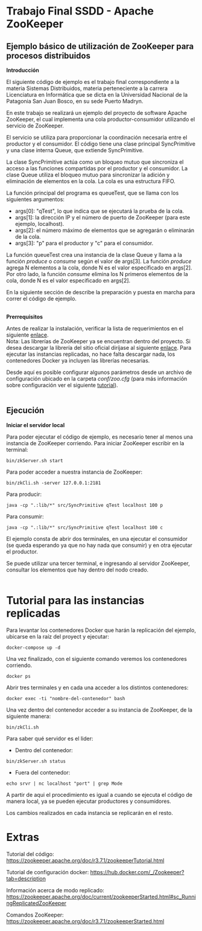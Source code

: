 # Trabajo Final SSDD - Apache ZooKeeper

## Ejemplo básico de utilización de ZooKeeper para procesos distribuidos

**Introducción** 

El siguiente código de ejemplo es el trabajo final correspondiente a la materia Sistemas Distribuidos, materia perteneciente a la carrera Licenciatura en Informática que se dicta en la Universidad Nacional de la Patagonia San Juan Bosco, en su sede Puerto Madryn.

En este trabajo se realizará un ejemplo del proyecto de software Apache ZooKeeper, el cual implementa una cola productor-consumidor utilizando el servicio de ZooKeeper. 

El servicio se utiliza para proporcionar la coordinación necesaria entre el productor y el consumidor. El código tiene una clase principal SyncPrimitive y una clase interna Queue, que extiende SyncPrimitive.

La clase SyncPrimitive actúa como un bloqueo mutuo que sincroniza el acceso a las funciones compartidas por el productor y el consumidor. La clase Queue utiliza el bloqueo mutuo para sincronizar la adición y eliminación de elementos en la cola. La cola es una estructura FIFO.

La función principal del programa es queueTest, que se llama con los siguientes argumentos:

- args[0]: "qTest", lo que indica que se ejecutará la prueba de la cola.
- args[1]: la dirección IP y el número de puerto de ZooKeeper (para este ejemplo, localhost).
- args[2]: el número máximo de elementos que se agregarán o eliminarán de la cola.
- args[3]: "p" para el productor y "c" para el consumidor.

La función queueTest crea una instancia de la clase Queue y llama a la función *produce* o *consume* según el valor de args[3]. La función *produce* agrega N elementos a la cola, donde N es el valor especificado en args[2]. Por otro lado, la función *consume* elimina los N primeros elementos de la cola, donde N es el valor especificado en args[2].
 
En la siguiente sección de describe la preparación y puesta en marcha para correr el código de ejemplo.
<br><br>

**Prerrequisitos**

Antes de realizar la instalación, verificar la lista de requerimientos en el siguiente [enlace](https://zookeeper.apache.org/doc/r3.4.13/zookeeperAdmin.html#sc_systemReq).
<br>
Nota: Las librerías de ZooKeeper ya se encuentran dentro del proyecto. Si desea descargar la librería del sitio oficial diríjase al siguiente [enlace](https://zookeeper.apache.org/releases.html). Para ejecutar las instancias replicadas, no hace falta descargar nada, los contenedores Docker ya incluyen las librerías necesarias.

Desde aquí es posible configurar algunos parámetros desde un archivo de configuración ubicado en la carpeta *conf/zoo.cfg* (para más información sobre configuración ver el siguiente [tutorial](https://zookeeper.apache.org/doc/r3.4.13/zookeeperStarted.html#sc_InstallingSingleMode)).
<br><br>

## Ejecución

**Iniciar el servidor local**

Para poder ejecutar el código de ejemplo, es necesario tener al menos una instancia de ZooKeeper corriendo. Para iniciar ZooKeeper escribir en la terminal:

```
bin/zkServer.sh start
```

Para poder acceder a nuestra instancia de ZooKeeper:
```
bin/zkCli.sh -server 127.0.0.1:2181
```

Para producir:
```
java -cp ".:lib/*" src/SyncPrimitive qTest localhost 100 p
```
Para consumir:
```
java -cp ".:lib/*" src/SyncPrimitive qTest localhost 100 c
```
El ejemplo consta de abrir dos terminales, en una ejecutar el consumidor (se queda esperando ya que no hay nada que consumir)
y en otra ejecutar el productor. 

Se puede utilizar una tercer terminal, e ingresando al servidor ZooKeeper, consultar los elementos que hay dentro del nodo creado.
<br><br>


# Tutorial para las instancias replicadas
Para levantar los contenedores Docker que harán la replicación del ejemplo, ubicarse en la raíz del proyect y ejecutar:
```
docker-compose up -d
```
Una vez finalizado, con el siguiente comando veremos los contenedores corriendo.
```
docker ps
```
Abrir tres terminales y en cada una acceder a los distintos contenedores:
```
docker exec -ti "nombre-del-contenedor" bash
```
Una vez dentro del contenedor acceder a su instancia de ZooKeeper, de la siguiente manera:

```
bin/zkCli.sh
```

Para saber qué servidor es el lider:

- Dentro del contenedor:
```
bin/zkServer.sh status
```
- Fuera del contenedor:
```
echo srvr | nc localhost "port" | grep Mode
```

A partir de aqui el procedimiento es igual a cuando se ejecuta el código de manera local, ya se pueden ejecutar productores y consumidores.

Los cambios realizados en cada instancia se replicarán en el resto.

# Extras
Tutorial del código: 
https://zookeeper.apache.org/doc/r3.7.1/zookeeperTutorial.html

Tutorial de configuración docker:
https://hub.docker.com/_/Zookeeper?tab=description

Información acerca de modo replicado:
https://zookeeper.apache.org/doc/current/zookeeperStarted.html#sc_RunningReplicatedZooKeeper

Comandos ZooKeeper:
https://zookeeper.apache.org/doc/r3.7.1/zookeeperStarted.html